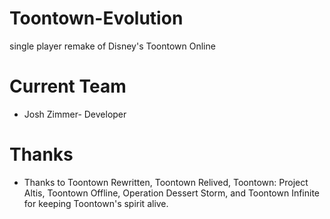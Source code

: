 # Toontown-Evolution
single player remake of Disney's Toontown Online

# Current Team
* Josh Zimmer- Developer

# Thanks
* Thanks to Toontown Rewritten, Toontown Relived, Toontown: Project Altis, Toontown Offline, Operation Dessert Storm, and Toontown Infinite for keeping Toontown's spirit alive.
